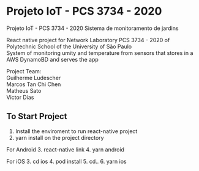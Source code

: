 # Projeto IoT  - PCS 3734 - 2020
Projeto IoT  - PCS 3734 - 2020
Sistema de monitoramento de jardins

React native project for Network Laboratory PCS 3734 - 2020 of Polytechnic School of the University of São Paulo  
System of monitoring umity and temperature from sensors that stores in a AWS DynamoBD and serves the app

Project Team:  
Guilherme Ludescher  
Marcos Tan Chi Chen  
Matheus Sato  
Victor Dias  

## To Start Project
1. Install the enviroment to run react-native project
2. yarn install on the project directory

For Android
3. react-native link
4. yarn android

For iOS
3. cd ios
4. pod install
5. cd..
6. yarn ios
